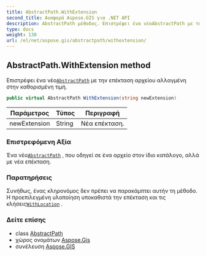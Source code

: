 ```yaml
---
title: AbstractPath.WithExtension
second_title: Αναφορά Aspose.GIS για .NET API
description: AbstractPath μέθοδος. Επιστρέφει ένα νέοAbstractPath με την επέκταση αρχείου αλλαγμένη στην καθορισμένη τιμή.
type: docs
weight: 130
url: /el/net/aspose.gis/abstractpath/withextension/
---
```

## AbstractPath.WithExtension method

Επιστρέφει ένα νέο[`AbstractPath`](../) με την επέκταση αρχείου αλλαγμένη στην καθορισμένη τιμή.

```csharp
public virtual AbstractPath WithExtension(string newExtension)
```

| Παράμετρος | Τύπος | Περιγραφή |
| --- | --- | --- |
| newExtension | String | Νέα επέκταση. |

### Επιστρεφόμενη Αξία

Ένα νέο[`AbstractPath`](../) , που οδηγεί σε ένα αρχείο στον ίδιο κατάλογο, αλλά με νέα επέκταση.

### Παρατηρήσεις

Συνήθως, ένας κληρονόμος δεν πρέπει να παρακάμπτει αυτήν τη μέθοδο. Η προεπιλεγμένη υλοποίηση υποκαθιστά την επέκταση και τις κλήσεις[`WithLocation`](../withlocation/) .

### Δείτε επίσης

* class [AbstractPath](../)
* χώρος ονομάτων [Aspose.Gis](../../abstractpath/)
* συνέλευση [Aspose.GIS](../../../)


